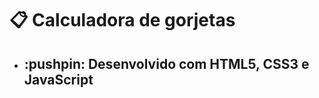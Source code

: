 # :clipboard: Calculadora de gorjetas

* <h2> :pushpin: Desenvolvido com HTML5, CSS3 e JavaScript </h2>
